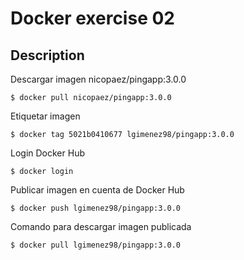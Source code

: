 # Docker exercise 02

## Description
 Descargar imagen nicopaez/pingapp:3.0.0
```
$ docker pull nicopaez/pingapp:3.0.0

```

Etiquetar imagen
```
$ docker tag 5021b0410677 lgimenez98/pingapp:3.0.0

```

Login Docker Hub
```
$ docker login
```
Publicar imagen en cuenta de Docker Hub
```
$ docker push lgimenez98/pingapp:3.0.0
```
Comando para descargar imagen publicada
```
$ docker pull lgimenez98/pingapp:3.0.0
```

